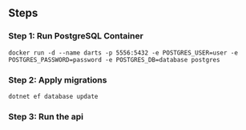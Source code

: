 
## Steps

### Step 1: Run PostgreSQL Container

`docker run -d --name darts -p 5556:5432 -e POSTGRES_USER=user -e POSTGRES_PASSWORD=password -e POSTGRES_DB=database postgres`

### Step 2: Apply migrations

`dotnet ef database update`

### Step 3: Run the api
    